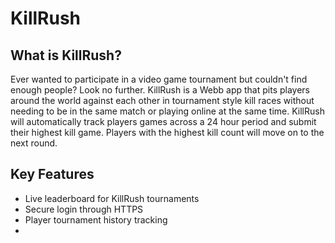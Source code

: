# KillRush

## What is KillRush?
Ever wanted to participate in a video game tournament but couldn't find enough people? Look no further. KillRush is a Webb app that pits players around the world against each other in tournament style kill races without needing to be in the same match or playing online at the same time. KillRush will automatically track players games across a 24 hour period and submit their highest kill game. Players with the highest kill count will move on to the next round.

## Key Features
 - Live leaderboard for KillRush tournaments
 - Secure login through HTTPS
 - Player tournament history tracking
 - 